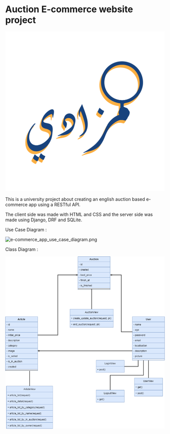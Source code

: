 # Auction E-commerce website project



![mazadi.png](readMeContent/images/mazadi.png?raw=true)

This is a university project about creating an english auction based e-commerce app using a RESTful API.

The client side was made with HTML and CSS and the server side was made using Django, DRF and SQLite.


Use Case Diagram :



![e-commerce_app_use_case_diagram.png](readMeContent/images/e-commerce_app_use_case_diagram?raw=true)



Class Diagram :



![e-commerce_app_class_diagram.png](readMeContent/images/e-commerce_app_class_diagram.png?raw=true)
